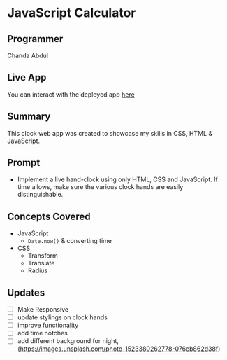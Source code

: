 # JavaScript Calculator
<!-- <img src="./images/calcscreen.png" alt="calculator" width="750"/> -->

## Programmer

Chanda Abdul

## Live App

You can interact with the deployed app [here](https://quizzical-johnson-74aa1b.netlify.app/)

## Summary
This clock web app was created to showcase my skills in CSS, HTML & JavaScript.

## Prompt
- Implement a live hand-clock using only HTML, CSS and JavaScript. If time allows, make sure the various clock hands are easily distinguishable.

## Concepts Covered
- JavaScript
    - `Date.now()` & converting time
- CSS
    - Transform
    - Translate
    - Radius

## Updates
- [ ] Make Responsive
- [ ] update stylings on clock hands
- [ ] improve functionality
- [ ] add time notches
- [ ] add different background for night, (https://images.unsplash.com/photo-1523380262778-076eb862d38f)